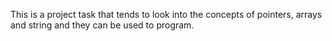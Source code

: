 This is a project task that tends to look into the concepts of pointers, arrays and string and they can be used to program.
